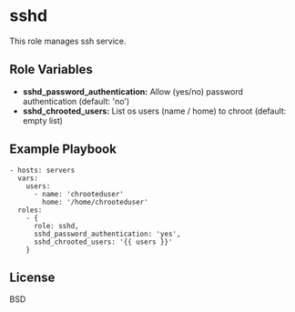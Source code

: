 sshd
====

This role manages ssh service.

Role Variables
--------------

* **sshd_password_authentication:** Allow (yes/no) password authentication (default: 'no')
* **sshd_chrooted_users:** List os users (name / home) to chroot (default: empty list)

Example Playbook
----------------

    - hosts: servers
      vars:
        users:
          - name: 'chrooteduser'
            home: '/home/chrooteduser'
      roles:
        - { 
          role: sshd,
          sshd_password_authentication: 'yes',
          sshd_chrooted_users: '{{ users }}'
        }

License
-------

BSD
